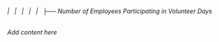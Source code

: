 ###### |   |   |   |   |   ├── Number of Employees Participating in Volunteer Days

*Add content here*